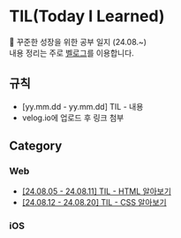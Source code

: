 # TIL(Today I Learned)
🌱 꾸준한 성장을 위한 공부 일지 (24.08.~)<br>내용 정리는 주로 [벨로그](https://velog.io/@woongaaaa/posts)를 이용합니다.

## 규칙
- [yy.mm.dd - yy.mm.dd] TIL - 내용
- velog.io에 업로드 후 링크 첨부

## Category
### Web
- [[24.08.05 - 24.08.11] TIL - HTML 알아보기](https://velog.io/@woongaaaa/HTML-%EC%95%8C%EC%95%84%EB%B3%B4%EA%B8%B0)
- [[24.08.12 - 24.08.20] TIL - CSS 알아보기](https://velog.io/@woongaaaa/CSS-%EC%95%8C%EC%95%84%EB%B3%B4%EA%B8%B0)

### iOS
